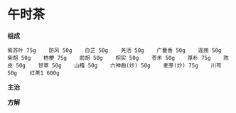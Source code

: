 # 午时茶
**组成**  

    紫苏叶 75g    防风 50g    白芷 50g    羌活 50g    广藿香 50g    连翘 50g    柴胡 50g    桔梗 75g    前胡 50g    枳实 50g    苍术 50g    厚朴 75g    陈皮 50g    甘草 50g    山楂 50g    六神曲(炒) 50g    麦芽(炒) 75g    川芎 50g    红茶1 600g
**主治**  

**方解**